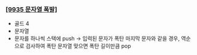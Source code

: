 ### [[9935 문자열 폭발]](https://www.acmicpc.net/problem/9935)
- 골드 4
- 문자열
- 문자를 하나씩 스택에 push -> 입력된 문자가 폭탄 마지막 문자와 같을 경우, 역순으로 검사하여 폭탄 문자열 맞으면 폭탄 길이만큼 pop
